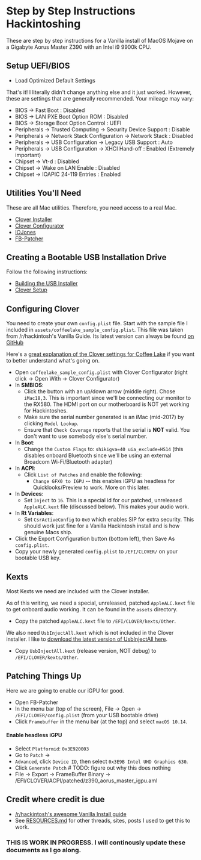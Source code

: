 # Step by Step Instructions Hackintoshing

These are step by step instructions for a Vanilla install of MacOS Mojave on a Gigabyte Aorus Master Z390 with an Intel i9 9900k CPU.


## Setup UEFI/BIOS

* Load Optimized Default Settings

That's it! I literally didn't change anything else and it just worked. However, these are settings that are generally recommended. Your mileage may vary:

* BIOS → Fast Boot : Disabled
* BIOS → LAN PXE Boot Option ROM : Disabled
* BIOS → Storage Boot Option Control : UEFI
* Peripherals → Trusted Computing → Security Device Support : Disable
* Peripherals → Network Stack Configuration → Network Stack : Disabled
* Peripherals → USB Configuration → Legacy USB Support : Auto
* Peripherals → USB Configuration → XHCI Hand-off : Enabled (Extremely important)
* Chipset → Vt-d : Disabled
* Chipset → Wake on LAN Enable : Disabled
* Chipset → IOAPIC 24-119 Entries : Enabled

## Utilities You'll Need

These are all Mac utilities. Therefore, you need access to a real Mac.

* [Clover Installer](https://github.com/Dids/clover-builder/releases)
* [Clover Configurator](https://mackie100projects.altervista.org/download-clover-configurator/)
* [IOJones](https://sourceforge.net/projects/iojones/)
* [FB-Patcher](https://www.insanelymac.com/forum/topic/335018-intel-fb-patcher-v166/)

## Creating a Bootable USB Installation Drive

Follow the following instructions:

* [Building the USB Installer](https://hackintosh.gitbook.io/-r-hackintosh-vanilla-desktop-guide/building-the-usb-installer)
* [Clover Setup](https://hackintosh.gitbook.io/-r-hackintosh-vanilla-desktop-guide/clover-setup)

## Configuring Clover

You need to create your own `config.plist` file. Start with the sample file I included in `assets/coffeelake_sample_config.plist`. This file was taken from /r/hackintosh's Vanilla Guide. Its latest version can always be found [on GitHub](https://github.com/corpnewt/Hackintosh-Guide/blob/master/Configs/CoffeeLake/config.plist)

Here's a [great explanation of the Clover settings for Coffee Lake](https://hackintosh.gitbook.io/-r-hackintosh-vanilla-desktop-guide/config.plist-per-hardware/coffee-lake) if you want to better understand what's going on.

* Open `coffeelake_sample_config.plist` with Clover Configurator (right click → Open With → Clover Configurator)
* In **SMBIOS**:
    - Click the button with an up/down arrow (middle right). Chose `iMac18,3`. This is important since we'll be connecting our monitor to the RX580. The HDMI port on our motherboard is NOT yet working for Hackintoshes.
    - Make sure the serial number generated is an iMac (mid-2017) by clicking `Model Lookup`. 
    - Ensure that `Check Coverage` reports that the serial is **NOT** valid. You don't want to use somebody else's serial number.
* In **Boot**:
    - Change the `Custom Flags` to: `shikigva=40 uia_exclude=HS14` (this disables onboard Bluetooth since we'll be using an external Broadcom Wi-Fi/Bluetooth adapter)
* In **ACPI**:
    - Click `List of Patches` and enable the following:
        + `Change GFX0 to IGPU` -- this enables iGPU as headless for Quicklooks/Preview to work. More on this later. 
* In **Devices**:
    - Set `Inject` to `16`. This is a special id for our patched, unreleased `AppleALC.kext` file (discussed below). This makes your audio work.
* In **Rt Variables**:
    - Set `CsrActiveConfig` to `0x0` which enables SIP for extra security. This should work just fine for a Vanilla Hackintosh install and is how genuine Macs ship.
* Click the Export Configuration button (bottom left), then Save As `config.plist`.
* Copy your newly generated `config.plist` to `/EFI/CLOVER/` on your bootable USB key.

## Kexts

Most Kexts we need are included with the Clover installer. 

As of this writing, we need a special, unreleased, patched `AppleALC.kext` file to get onboard audio working. It can be found in the `assets` directory.

* Copy the patched `AppleALC.kext` file to `/EFI/CLOVER/kexts/Other`.

We also need `UsbInjectAll.kext` which is not included in the Clover installer. I like to [download the latest version of UsbInjectAll here](https://bitbucket.org/RehabMan/os-x-usb-inject-all/downloads/).

* Copy `UsbInjectAll.kext` (release version, NOT debug) to `/EFI/CLOVER/kexts/Other`.

## Patching Things Up

Here we are going to enable our iGPU for good.

* Open FB-Patcher
* In the menu bar (top of the screen), File → Open → `/EFI/CLOVER/config.plist` (from your USB bootable drive)
* Click `Framebuffer` in the menu bar (at the top) and select `macOS 10.14`.

#### Enable headless iGPU

* Select `Platformid`: `0x3E920003`
* Go to `Patch` →
*  `Advanced`, click `Device ID`, then select `0x3E9B Intel UHD Graphics 630`.
*  Click `Generate Patch` # TODO: figure out why this does nothing
* File → Export → FrameBuffer Binary → /EFI/CLOVER/ACPI/patched/z390_aorus_master_igpu.aml







## Credit where credit is due

* [/r/hackintosh's awesome Vanilla Install guide](https://hackintosh.gitbook.io/-r-hackintosh-vanilla-desktop-guide/)
* See [RESOURCES.md](RESOURCES.md) for other threads, sites, posts I used to get this to work.

### THIS IS WORK IN PROGRESS. I will continously update these documents as I go along.